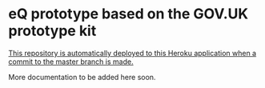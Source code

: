 # eQ prototype based on the GOV.UK prototype kit

[This repository is automatically deployed to this Heroku application when a commit to the master branch is made.](https://eq-v2-prototypes.herokuapp.com/)

More documentation to be added here soon.

